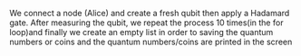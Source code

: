 We connect a node (Alice) and create a fresh qubit then apply a Hadamard gate.
After measuring the qubit, we repeat the process 10 times(in the for loop)and 
finally we create an empty list in order to saving the quantum numbers or coins 
and the quantum numbers/coins are printed in the screen
